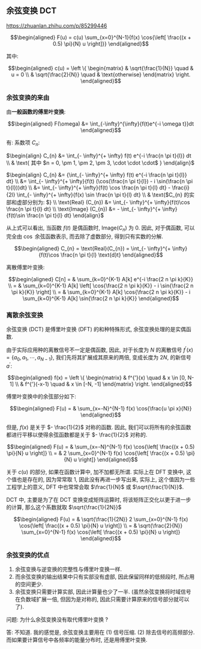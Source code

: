 ## 余弦变换 DCT

https://zhuanlan.zhihu.com/p/85299446



$$\begin{aligned} F(u) = c(u) \sum_{x=0}^{N-1}{f(x) \cos{\left[ \frac{(x + 0.5) \pi}{N} u \right]}} \end{aligned}$$ 

其中: 

$$\begin{aligned} c(u) = \left \{ \begin{matrix} & \sqrt{\frac{1}{N}} \quad & u = 0 \\ & \sqrt{\frac{2}{N}} \quad & \text{otherwise} \end{matrix} \right. \end{aligned}$$ 



### 余弦变换的来由

由**一般函数的傅里叶变换**: 

$$\begin{aligned} F(\omega) &= \int_{-\infty}^{\infty}{f(t)e^{-i \omega t}}dt  \end{aligned}$$ 

有: 系数项 $C_{n}$: 

$\begin{align} C_{n} &= \int_{- \infty}^{+ \infty} f(t) e^{-i \frac{n \pi t}{l}} dt \\ & \text{ 其中 $n = 0, \pm 1, \pm 2, \pm 3, \cdot \cdot \cdot$ } \end{align}$ 

$\begin{align} C_{n} &= {\int_{- \infty}^{+ \infty} f(t) e^{-i \frac{n \pi t}{l}} dt} \\ &=  \int_{- \infty}^{+ \infty}{f(t) (\cos(\frac{n \pi t}{l}) - i \sin(\frac{n \pi t}{l}))dt} \\ &= \int_{- \infty}^{+ \infty}{f(t) \cos \frac{n \pi t}{l} dt} - \frac{i}{2l} \int_{- \infty}^{+ \infty}{f(x) \sin \frac{n \pi t}{l} dt} \\ & \text{$C_{n} 的实部和虚部分别为: $} \\ \text{Real} (C_{n}) &= \int_{- \infty}^{+ \infty}{f(t)\cos \frac{n \pi t}{l} dt} \\ \text{Image} (C_{n}) &= - \int_{- \infty}^{+ \infty}{f(t)\sin \frac{n \pi t}{l} dt} \end{align}$ 



从上式可以看出, 当函数 $f(t)$ 是偶函数时, $\text{Image} (C_{n})$ 为 0. 因此, 对于偶函数, 可以完全由 $\cos$ 余弦函数表示, 而去除了虚数部分, 得到只有实数的分解. 

$$\begin{aligned} C_{n} = \text{Real}(C_{n}) = \int_{- \infty}^{+ \infty}{f(t)\cos \frac{n \pi t}{l} \text{d}t} \end{aligned}$$ 



离散傅里叶变换: 

$$\begin{aligned} C[n] = & \sum_{k=0}^{K-1} A[k] e^{-i \frac{2 n \pi k}{K}} \\ = & \sum_{k=0}^{K-1} A[k] \left[ \cos{\frac{2 n \pi k}{K}} - i \sin{\frac{2 n \pi k}{K}} \right] \\ = & \sum_{k=0}^{K-1} A[k] \cos{\frac{2 n \pi k}{K}} - i \sum_{k=0}^{K-1} A[k] \sin{\frac{2 n \pi k}{K}} \end{aligned}$$ 





### 离散余弦变换

余弦变换 (DCT) 是傅里叶变换 (DFT) 的和种特殊形式, 余弦变换处理的是实偶函数. 

由于实际应用种的离散信号不一定是偶函数, 因此, 对于长度为 $N$ 的离散信号 $f^{'}(x) = \{ a_{0}, a_{1}, \cdots , a_{N-1} \}$, 我们先将其扩展成其原来的两倍, 变成长度为 $2N$, 的新信号 $a^{'}$: 

$$\begin{aligned} f(x) = \left \{ \begin{matrix} & f^{'}(x) \quad & x \in [0, N-1] \\ & f^{'}(-x-1) \quad & x \in  [-N, -1] \end{matrix} \right. \end{aligned}$$ 



傅里叶变换中的余弦部分如下: 

$$\begin{aligned} F(u) = & \sum_{x=-N}^{N-1} f(x) \cos{\frac{u \pi x}{N}} \end{aligned}$$ 

但是, $f(x)$ 是关于 $- \frac{1}{2}$ 对称的函数. 因此, 我们可以将所有的余弦函数都进行平移以使得余弦函数都是关于 $- \frac{1}{2}$ 对称的. 

$$\begin{aligned} F(u) = & \sum_{x=-N}^{N-1} f(x) \cos{\left[ \frac{(x + 0.5) \pi}{N} u \right]} \\  = & 2 \sum_{x=0}^{N-1} f(x) \cos{\left[ \frac{(x + 0.5) \pi}{N} u \right]} \end{aligned}$$ 



关于 $c(u)$ 的部分, 如果在函数计算中, 加不加都无所谓. 实际上在 DFT 变换中, 这个值也是存在的, 因为常常取 1, 因此没有再进一步写出来, 实际上, 这个值因为一些工程学上的意义, DFT 中也常常会取 $\frac{1}{N}$ 或 $\sqrt{\frac{1}{N}}$. 



DCT 中, 主要是为了在 DCT 变换变成矩阵运算时, 将该矩阵正交化以更于进一步的计算, 那么这个系数就取 $\sqrt{\frac{1}{2N}}$

$$\begin{aligned} F(u) = & \sqrt{\frac{1}{2N}} 2 \sum_{x=0}^{N-1} f(x) \cos{\left[ \frac{(x + 0.5) \pi}{N} u \right]} \\ = & \sqrt{\frac{2}{N}} \sum_{x=0}^{N-1} f(x) \cos{\left[ \frac{(x + 0.5) \pi}{N} u \right]} \end{aligned}$$ 



### 余弦变换的优点

1. 余弦变换与逆变换的完整性与傅里叶变换一样.
2. 而余弦变换的输出结果中只有实部没有虚部, 因此保留同样的低频段时, 所占用的空间更少. 
3. 余弦变换只需要计算实部, 因此计算量也少了一半. (虽然余弦变换将时域信号在负数域扩展一倍, 但因为是对称的, 因此只需要计算原来的信号部分就可以了). 



问题: 为什么余弦变换没有取代傅里叶变换 ?

答: 不知道. 我的感觉是, 余弦变换主要用在 (1) 信号压缩. (2) 除去信号的高频部分. 而如果要计算信号中各频率的能量分布时, 还是用傅里叶变换. 









































